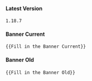 #### Latest Version

```
1.18.7
```

#### Banner Current

```
{{Fill in the Banner Current}}
```

#### Banner Old

```
{{Fill in the Banner Old}}
```
